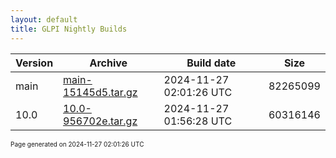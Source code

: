 ```yaml
---
layout: default
title: GLPI Nightly Builds
---
```


Version|Archive|Build date|Size
---|---|---|---
main|[main-15145d5.tar.gz](main-15145d5.tar.gz)|2024-11-27 02:01:26 UTC|82265099
10.0|[10.0-956702e.tar.gz](10.0-956702e.tar.gz)|2024-11-27 01:56:28 UTC|60316146

<font size="1">Page generated on 2024-11-27 02:01:26 UTC</font>
